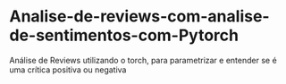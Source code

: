 # Analise-de-reviews-com-analise-de-sentimentos-com-Pytorch
Análise de Reviews utilizando o torch, para parametrizar e entender se é uma crítica positiva ou negativa
